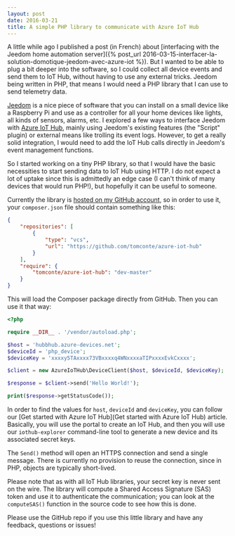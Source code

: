 ```yaml
---
layout: post
date: 2016-03-21
title: A simple PHP library to communicate with Azure IoT Hub
---
```


A little while ago I published a post (in French) about [interfacing with the Jeedom home automation server]({% post_url 2016-03-15-interfacer-la-solution-domotique-jeedom-avec-azure-iot %}). But I wanted to be able to plug a bit deeper into the software, so I could collect all device events and send them to IoT Hub, without having to use any external tricks. Jeedom being written in PHP, that means I would need a PHP library that I can use to send telemetry data.

[Jeedom](https://www.jeedom.com/site/en/) is a nice piece of software that you can install on a small device like a Raspberry Pi and use as a controller for all your home devices like lights, all kinds of sensors, alarms, etc. I explored a few ways to interface Jeedom with [Azure IoT Hub](https://azure.microsoft.com/en-us/services/iot-hub/), mainly using Jeedom's existing features (the "Script" plugin) or external means like trolling its event logs. However, to get a really solid integration, I would need to add the IoT Hub calls directly in Jeedom's event management functions.

So I started working on a tiny PHP library, so that I would have the basic necessities to start sending data to IoT Hub using HTTP. I do not expect a lot of uptake since this is admittedly an edge case (I can't think of many devices that would run PHP!), but hopefully it can be useful to someone.

Currently the library is [hosted on my GitHub account](https://github.com/tomconte/azure-iot-hub), so in order to use it, your `composer.json` file should contain something like this:

~~~ json
{
    "repositories": [
        {
            "type": "vcs",
            "url": "https://github.com/tomconte/azure-iot-hub"
        }
    ],
    "require": {
        "tomconte/azure-iot-hub": "dev-master"
    }
}
~~~

This will load the Composer package directly from GitHub. Then you can use it that way:

~~~ php
<?php

require __DIR__ . '/vendor/autoload.php';

$host = 'hubbhub.azure-devices.net';
$deviceId = 'php_device';
$deviceKey = 'xxxxy5TAxxxx73VBxxxxq4WNxxxxaTIPxxxxEvkCxxxx';

$client = new AzureIoTHub\DeviceClient($host, $deviceId, $deviceKey);

$response = $client->send('Hello World!');

print($response->getStatusCode());
~~~

In order to find the values for `host`, `deviceId` and `deviceKey`, you can follow our [Get started with Azure IoT Hub](Get started with Azure IoT Hub) article. Basically, you will use the portal to create an IoT Hub, and then you will use our `iothub-explorer` command-line tool to generate a new device and its associated secret keys.

The `Send()` method will open an HTTPS connection and send a single message. There is currently no provision to reuse the connection, since in PHP, objects are typically short-lived.

Please note that as with all IoT Hub libraries, your secret key is never sent on the wire. The library will compute a Shared Access Signature (SAS) token and use it to authenticate the communication; you can look at the `computeSAS()` function in the source code to see how this is done.

Please use the GitHub repo if you use this little library and have any feedback, questions or issues! 
